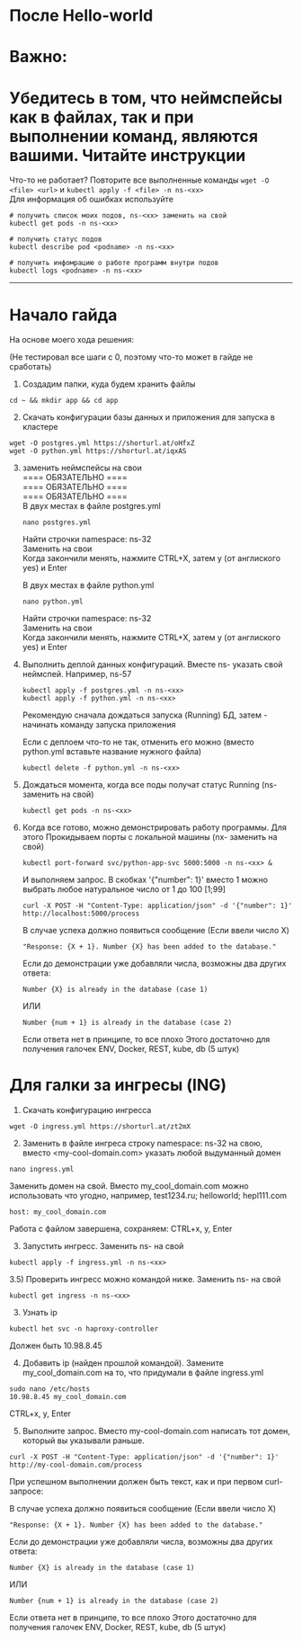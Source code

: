  # После Hello-world

# Важно:
 # Убедитесь в том, что неймспейсы как в файлах, так и при выполнении команд, являются вашими. Читайте инструкции
 Что-то не работает? Повторите все выполненные команды `wget -O <file> <url>` и `kubectl apply -f <file> -n ns-<xx>`  
 Для информация об ошибках используйте
 ```
 # получить список моих подов, ns-<xx> заменить на свой
 kubectl get pods -n ns-<xx>

 # получить статус подов
 kubectl describe pod <podname> -n ns-<xx>

 # получить инфомрацию о работе программ внутри подов
 kubectl logs <podname> -n ns-<xx>
 ```

---

 # Начало гайда
 На основе моего хода решения:

 (Не тестировал все шаги с 0, поэтому что-то может в гайде не сработать)

1) Создадим папки, куда будем хранить файлы
 
```
cd ~ && mkdir app && cd app
```

2) Скачать конфигурации базы данных и приложения для запуска в кластере
  
 ```
 wget -O postgres.yml https://shorturl.at/oHfxZ
 wget -O python.yml https://shorturl.at/iqxAS
 ```

3) заменить неймспейсы на свои  
   ==== ОБЯЗАТЕЛЬНО  ====    
   ==== ОБЯЗАТЕЛЬНО  ====  
   ==== ОБЯЗАТЕЛЬНО  ====    
   В двух местах в файле postgres.yml  
   ```
   nano postgres.yml
   ```
   Найти строчки namespace: ns-32  
   Заменить на свои  
   Когда закончили менять, нажмите CTRL+X, затем y (от англиского yes) и Enter    
  
   В двух местах в файле python.yml  
   ```
   nano python.yml
   ```
   Найти строчки namespace: ns-32   
   Заменить на свои  
   Когда закончили менять, нажмите CTRL+X, затем y (от англиского yes) и Enter  

5) Выполнить деплой данных конфигураций. Вместе ns-<xx> указать свой неймспей. Например, ns-57
   ```
   kubectl apply -f postgres.yml -n ns-<xx>
   kubectl apply -f python.yml -n ns-<xx>
   ```
   Рекомендую сначала дождаться запуска (Running) БД, затем - начинать команду запуска приложения

   Если с деплоем что-то не так, отменить его можно (вместо python.yml вставьте название нужного файла)
   ```
   kubectl delete -f python.yml -n ns-<xx>
   ```

7) Дождаться момента, когда все поды получат статус Running (ns-<xx> заменить на свой)
   ```
   kubectl get pods -n ns-<xx>
   ```

8) Когда все готово, можно демонстрировать работу программы. Для этого
   Прокидываем порты с локальной машины (nx-<xx> заменить на свой)
   ```
   kubectl port-forward svc/python-app-svc 5000:5000 -n ns-<xx> &
   ```
   И выполняем запрос. В скобках '{"number": 1}' вместо 1 можно выбрать любое натуральное число от 1 до 100 [1;99]
   ```
   curl -X POST -H "Content-Type: application/json" -d '{"number": 1}' http://localhost:5000/process
   ```
   В случае успеха должно появиться сообщение (Если ввели число X)
   ```
   "Response: {X + 1}. Number {X} has been added to the database."
   ```
   Если до демонстрации уже добавляли числа, возможны два других ответа:
   ```
   Number {X} is already in the database (case 1)
   ```
   ИЛИ
   ```
   Number {num + 1} is already in the database (case 2)
   ```
   Если ответа нет в принципе, то все плохо
   Этого достаточно для получения галочек ENV, Docker, REST, kube, db (5 штук)


# Для галки за ингресы (ING)

1) Скачать конфигурацию ингресса
```
wget -O ingress.yml https://shorturl.at/zt2mX
```

2) Заменить в файле ингреса строку namespace: ns-32 на свою, вместо <my-cool-domain.com> указать любой выдуманный домен
```
nano ingress.yml
```

Заменить домен на свой. Вместо my_cool_domain.com можно использовать что угодно, например, test1234.ru; helloworld; hepl111.com
```
host: my_cool_domain.com
```

Работа с файлом завершена, сохраняем: CTRL+x, y, Enter

3) Запустить ингресс. Заменить ns-<xx> на свой
```
kubectl apply -f ingress.yml -n ns-<xx>
```

3.5) Проверить ингресс можно командой ниже. Заменить ns-<xx> на свой
```
kubectl get ingress -n ns-<xx>
```

3) Узнать ip
```
kubectl het svc -n haproxy-controller
```
Должен быть 10.98.8.45

4) Добавить ip (найден прошлой командой). Замените my_cool_domain.com на то, что придумали в файле ingress.yml
```
sudo nano /etc/hosts
10.98.8.45 my_cool_domain.com
```
CTRL+x, y, Enter

5) Выполните запрос. Вместо my-cool-domain.com написать тот домен, который вы указывали раньше.
```
curl -X POST -H "Content-Type: application/json" -d '{"number": 1}' http://my-cool-domain.com/process
```
При успешном выполнении должен быть текст, как и при первом curl-запросе:

   В случае успеха должно появиться сообщение (Если ввели число X)
   ```
   "Response: {X + 1}. Number {X} has been added to the database."
   ```
   Если до демонстрации уже добавляли числа, возможны два других ответа:
   ```
   Number {X} is already in the database (case 1)
   ```
   ИЛИ
   ```
   Number {num + 1} is already in the database (case 2)
   ```
   Если ответа нет в принципе, то все плохо
   Этого достаточно для получения галочек ENV, Docker, REST, kube, db (5 штук)
